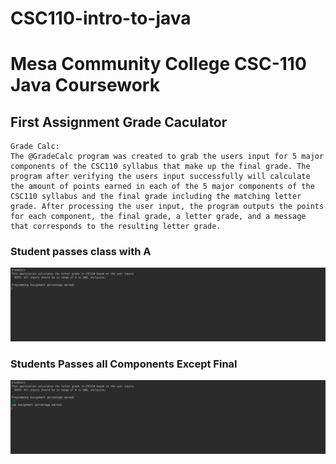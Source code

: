 # CSC110-intro-to-java
# Mesa Community College CSC-110 Java Coursework

## First Assignment Grade Caculator
```
Grade Calc:
The @GradeCalc program was created to grab the users input for 5 major components of the CSC110 syllabus that make up the final grade. The program after verifying the users input successfully will calculate the amount of points earned in each of the 5 major components of the CSC110 syllabus and the final grade including the matching letter grade. After processing the user input, the program outputs the points for each component, the final grade, a letter grade, and a message that corresponds to the resulting letter grade.
```

### Student passes class with A
![1](https://github.com/RamziJabali/CSC110-intro-to-java/blob/master/screen-shots/gradeCalc-test1.gif)

### Students Passes all Components Except Final
![2](https://github.com/RamziJabali/CSC110-intro-to-java/blob/master/screen-shots/gradeCalc-test2.gif)
